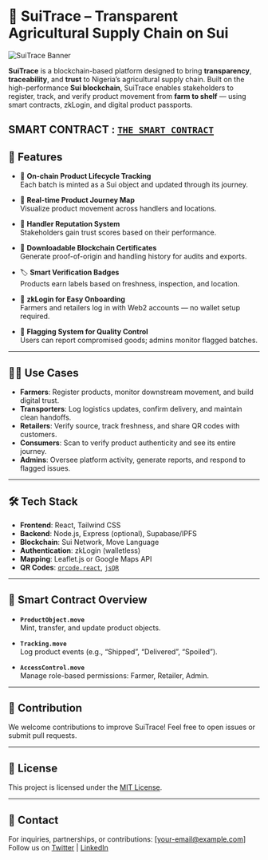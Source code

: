 # 🌾 SuiTrace – Transparent Agricultural Supply Chain on Sui

![SuiTrace Banner](https://your-banner-url-if-any)

**SuiTrace** is a blockchain-based platform designed to bring **transparency**, **traceability**, and **trust** to Nigeria’s agricultural supply chain. Built on the high-performance **Sui blockchain**, SuiTrace enables stakeholders to register, track, and verify product movement from **farm to shelf** — using smart contracts, zkLogin, and digital product passports.

**SMART CONTRACT** : [`THE SMART CONTRACT`](https://www.github.com/zaratti/sui_trace)
---

## 🚀 Features

- 🔗 **On-chain Product Lifecycle Tracking**  
  Each batch is minted as a Sui object and updated through its journey.

- 📍 **Real-time Product Journey Map**  
  Visualize product movement across handlers and locations.

- 🧠 **Handler Reputation System**  
  Stakeholders gain trust scores based on their performance.

- 📄 **Downloadable Blockchain Certificates**  
  Generate proof-of-origin and handling history for audits and exports.

- 🏷️ **Smart Verification Badges**  
  Products earn labels based on freshness, inspection, and location.

- 🔐 **zkLogin for Easy Onboarding**  
  Farmers and retailers log in with Web2 accounts — no wallet setup required.

- 🚩 **Flagging System for Quality Control**  
  Users can report compromised goods; admins monitor flagged batches.

---

## 🧑‍💼 Use Cases

- **Farmers**: Register products, monitor downstream movement, and build digital trust.
- **Transporters**: Log logistics updates, confirm delivery, and maintain clean handoffs.
- **Retailers**: Verify source, track freshness, and share QR codes with customers.
- **Consumers**: Scan to verify product authenticity and see its entire journey.
- **Admins**: Oversee platform activity, generate reports, and respond to flagged issues.

---

## 🛠 Tech Stack

- **Frontend**: React, Tailwind CSS  
- **Backend**: Node.js, Express (optional), Supabase/IPFS  
- **Blockchain**: Sui Network, Move Language  
- **Authentication**: zkLogin (walletless)  
- **Mapping**: Leaflet.js or Google Maps API  
- **QR Codes**: [`qrcode.react`](https://www.npmjs.com/package/qrcode.react), [`jsQR`](https://www.npmjs.com/package/jsqr)

---

## 🧾 Smart Contract Overview

- **`ProductObject.move`**  
  Mint, transfer, and update product objects.

- **`Tracking.move`**  
  Log product events (e.g., “Shipped”, “Delivered”, “Spoiled”).

- **`AccessControl.move`**  
  Manage role-based permissions: Farmer, Retailer, Admin.
---

## 📌 Contribution

We welcome contributions to improve SuiTrace! Feel free to open issues or submit pull requests.

---

## 📜 License

This project is licensed under the [MIT License](LICENSE).

---

## 💬 Contact

For inquiries, partnerships, or contributions: [your-email@example.com]  
Follow us on [Twitter](https://twitter.com/your-handle) | [LinkedIn](https://linkedin.com/in/your-profile)